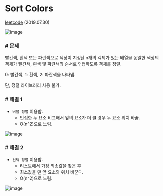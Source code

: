 # Sort Colors

[leetcode](https://leetcode.com/problems/sort-colors/) (2019.07.30)

![image](https://user-images.githubusercontent.com/40231980/62094295-93351680-b2b7-11e9-96eb-c80eb115495b.png)

### # 문제

빨간색, 흰색 또는 파란색으로 색상이 지정된 n개의 객체가 있는 배열을 동일한 색상의 객체가 빨간색, 흰색 및 파란색의 순서로 인접하도록 객체를 정렬.

0: 빨간색, 1: 흰색, 2: 파란색을 나타냄.

단, 정렬 라이브러리 사용 불가.

### # 해결 1

- `버블 정렬` 이용함.
  - 인접한 두 요소 비교해서 앞의 요소가 더 클 경우 두 요소 위치 바꿈.
  - O(n^2)으로 느림.

![image](https://user-images.githubusercontent.com/40231980/62094287-887a8180-b2b7-11e9-8ffe-0cedbc88d5db.png)

### # 해결 2

- `선택 정렬` 이용함.
  - 리스트에서 가장 최솟값을 찾은 후
  - 최소값을 맨 앞 요소와 위치 바꾼다.
  - O(n^2)으로 느림.

![image](https://user-images.githubusercontent.com/40231980/62094473-3ede6680-b2b8-11e9-8f7d-767df9d51f3b.png)
